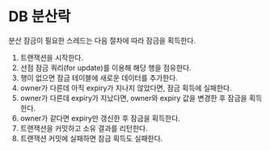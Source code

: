 # DB 분산락

분산 잠금이 필요한 스레드는 다음 절차에 따라 잠금을 획득한다.

1. 트랜잭션을 시작한다.
2. 선점 잠금 쿼리(for update)를 이용해 해당 행을 점유한다.
3. 행이 없으면 잠금 테이블에 새로운 데이터를 추가한다.
4. owner가 다른데 아직 expiry가 지나지 않았다면, 잠금 획득에 실패한다.
5. owner가 다른데 expiry가 지났다면, owner와 expiry 값을 변경한 후 잠금을 획득한다.
6. owner가 같다면 expiry만 갱신한 후 잠금을 획득한다.
7. 트랜잭션을 커밋하고 소유 결과를 리턴한다.
8. 트랜잭션 커밋에 실패하면 잠금 획득도 실패한다.
